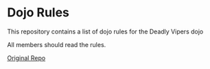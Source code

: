 Dojo Rules
==========

This repository contains a list of dojo rules for the Deadly Vipers dojo

All members should read the rules.

[Original Repo](https://github.com/deadlyvipers/dojo_rules)


